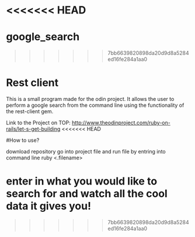 <<<<<<< HEAD
=======
# google_search

>>>>>>> 7bb6639820898da20d9d8a5284ed16fe284a1aa0
# Rest client

This is a small program made for the odin project. It allows the user to perform a google search from the command line using the functionality of the rest-client gem.

Link to the Project on TOP:  http://www.theodinproject.com/ruby-on-rails/let-s-get-building
<<<<<<< HEAD

#How to use?

download repository go into project file and run file by entring into command line ruby <.filename> 

enter in what you would like to search for and watch all the cool data it gives you!
=======
>>>>>>> 7bb6639820898da20d9d8a5284ed16fe284a1aa0
